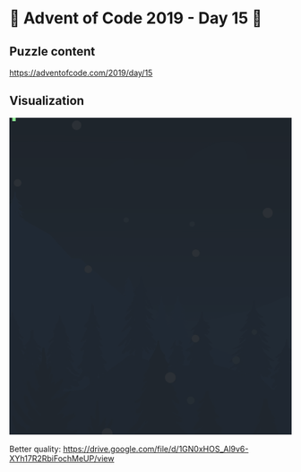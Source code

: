 # 🎄 Advent of Code 2019 - Day 15 🎄

## Puzzle content

https://adventofcode.com/2019/day/15

## Visualization

![visualization](https://github.com/caderek/aoc2019/blob/master/src/day15/aoc2019_d15.gif)

Better quality: https://drive.google.com/file/d/1GN0xHOS_Al9v6-XYh17R2RbiFochMeUP/view
